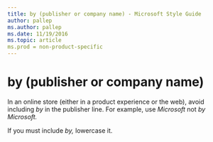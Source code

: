 ```yaml
---
title: by (publisher or company name) - Microsoft Style Guide
author: pallep
ms.author: pallep
ms.date: 11/19/2016
ms.topic: article
ms.prod = non-product-specific
---
```


# by (publisher or company name)

In an online store (either in a product experience or the web), avoid including *by* in the publisher line. For example, use *Microsoft* not *by Microsoft.*

If you must include *by,* lowercase it.
